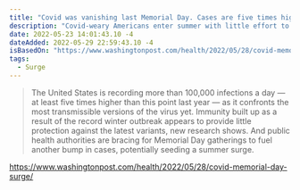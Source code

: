 ```yaml
---
title: "Covid was vanishing last Memorial Day. Cases are five times higher now."
description: "Covid-weary Americans enter summer with little effort to contain a still-raging pandemic."
date: 2022-05-23 14:01:43.10 -4
dateAdded: 2022-05-29 22:59:43.10 -4
isBasedOn: "https://www.washingtonpost.com/health/2022/05/28/covid-memorial-day-surge/"
tags:
  - Surge
---
```


> The United States is recording more than 100,000 infections a day — at least five times higher than this point last year — as it confronts the most transmissible versions of the virus yet. Immunity built up as a result of the record winter outbreak appears to provide little protection against the latest variants, new research shows. And public health authorities are bracing for Memorial Day gatherings to fuel another bump in cases, potentially seeding a summer surge.

https://www.washingtonpost.com/health/2022/05/28/covid-memorial-day-surge/
